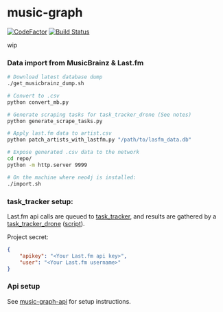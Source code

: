 # music-graph

[![CodeFactor](https://www.codefactor.io/repository/github/simon987/music-graph/badge)](https://www.codefactor.io/repository/github/simon987/music-graph)
[![Build Status](https://ci.simon987.net/buildStatus/icon?job=music_graph)](https://ci.simon987.net/job/music_graph/)


wip

### Data import from MusicBrainz & Last.fm

```bash
# Download latest database dump
./get_musicbrainz_dump.sh

# Convert to .csv
python convert_mb.py

# Generate scraping tasks for task_tracker_drone (See notes)
python generate_scrape_tasks.py

# Apply last.fm data to artist.csv
python patch_artists_with_lastfm.py "/path/to/lasfm_data.db"

# Expose generated .csv data to the network
cd repo/
python -m http.server 9999

# On the machine where neo4j is installed:
./import.sh
```

### task_tracker setup:

Last.fm api calls are queued to [task_tracker](https://github.com/simon987/task_tracker/),
 and results are gathered by a [task_tracker_drone](https://github.com/simon987/task_tracker_drone/) 
 ([script](https://git.simon987.net/drone/last.fm/src/master/run)).


Project secret:
```json
{
	"apikey": "<Your Last.fm api key>",
	"user": "<Your Last.fm username>"
}
```

### Api setup

See [music-graph-api](https://github.com/simon987/music-graph-api) for setup instructions.

